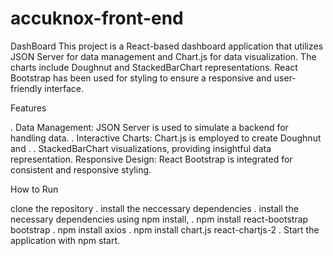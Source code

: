 # accuknox-front-end


DashBoard
This project is a React-based dashboard application that utilizes JSON Server for data management and Chart.js for data visualization. The charts include Doughnut and StackedBarChart representations. React Bootstrap has been used for styling to ensure a responsive and user-friendly interface.

Features

. Data Management: JSON Server is used to simulate a backend for handling data.
. Interactive Charts: Chart.js is employed to create Doughnut and . 
. StackedBarChart visualizations, providing insightful data representation.
Responsive Design: React Bootstrap is integrated for consistent and responsive styling.

How to Run

clone the repository
. install the neccessary dependencies
. install the necessary dependencies using npm install,
     . npm install react-bootstrap bootstrap
     . npm install axios
     . npm install chart.js react-chartjs-2 
. Start the application with npm start.
